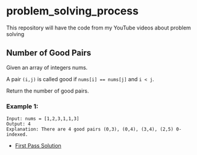 # problem_solving_process
This repository will have the code from my YouTube videos about problem solving

## Number of Good Pairs
Given an array of integers nums.

A pair `(i,j)` is called good if `nums[i] == nums[j]` and `i < j`.

Return the number of good pairs.

### Example 1:

```
Input: nums = [1,2,3,1,1,3]
Output: 4
Explanation: There are 4 good pairs (0,3), (0,4), (3,4), (2,5) 0-indexed.
```

- [First Pass Solution](https://youtu.be/vAYxbu6AkH0)
